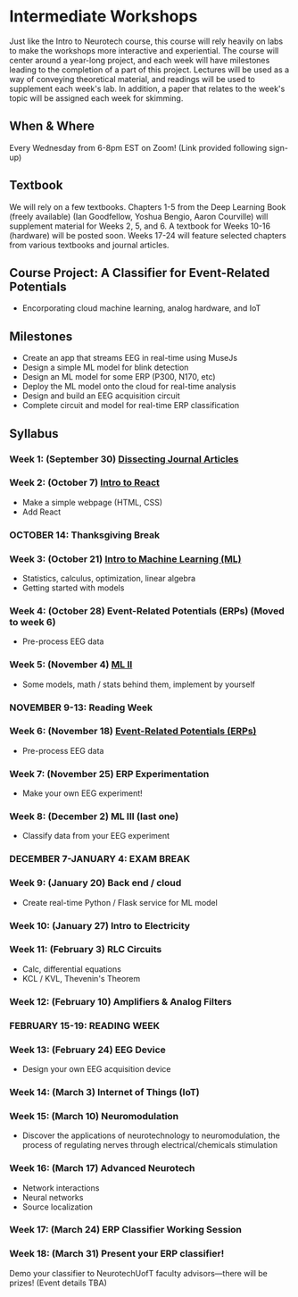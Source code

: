 # Intermediate Workshops

Just like the Intro to Neurotech course, this course will rely heavily on labs to make the workshops more interactive and experiential. The course will center around a year-long project, and each week will have milestones leading to the completion of a part of this project. Lectures will be used as a way of conveying theoretical material, and readings will be used to supplement each week's lab. In addition, a paper that relates to the week's topic will be assigned each week for skimming.

## When & Where
Every Wednesday from 6-8pm EST on Zoom! (Link provided following sign-up)

## Textbook
We will rely on a few textbooks. Chapters 1-5 from the Deep Learning Book (freely available) (Ian Goodfellow, Yoshua Bengio, Aaron Courville) will supplement material for Weeks 2, 5, and 6. A textbook for Weeks 10-16 (hardware) will be posted soon. Weeks 17-24 will feature selected chapters from various textbooks and journal articles.

## Course Project: A Classifier for Event-Related Potentials
* Encorporating cloud machine learning, analog hardware, and IoT

## Milestones
* Create an app that streams EEG in real-time using MuseJs
* Design a simple ML model for blink detection
* Design an ML model for some ERP (P300, N170, etc)
* Deploy the ML model onto the cloud for real-time analysis
* Design and build an EEG acquisition circuit
* Complete circuit and model for real-time ERP classification

## Syllabus

### Week 1: (September 30) [Dissecting Journal Articles](https://github.com/neurotechuoft/Workshops/tree/master/intermediate_2020_2021/week_1_dissecting_journal_articles)

### Week 2: (October 7) [Intro to React](https://github.com/neurotechuoft/Workshops/tree/master/intermediate_2020_2021/week_2_intro_to_react)
* Make a simple webpage (HTML, CSS)
* Add React

### OCTOBER 14: Thanksgiving Break

### Week 3: (October 21) [Intro to Machine Learning (ML)](https://github.com/neurotechuoft/Workshops/tree/master/intermediate_2020_2021/week_3_ML_I)
* Statistics, calculus, optimization, linear algebra
* Getting started with models

### Week 4: (October 28) Event-Related Potentials (ERPs) (Moved to week 6)
* Pre-process EEG data

### Week 5: (November 4) [ML II](https://github.com/neurotechuoft/Workshops/tree/master/intermediate_2020_2021/week_5_ML_II)
* Some models, math / stats behind them, implement by yourself

### NOVEMBER 9-13: Reading Week

### Week 6: (November 18) [Event-Related Potentials (ERPs)](https://github.com/neurotechuoft/Workshops/tree/master/intermediate_2020_2021/week_6_ERPs)
* Pre-process EEG data

### Week 7: (November 25) ERP Experimentation
* Make your own EEG experiment! 

### Week 8: (December 2) ML III (last one)
* Classify data from your EEG experiment

### DECEMBER 7-JANUARY 4: EXAM BREAK

### Week 9: (January 20) Back end / cloud
* Create real-time Python / Flask service for ML model

### Week 10: (January 27) Intro to Electricity

### Week 11: (February 3) RLC Circuits
* Calc, differential equations
* KCL / KVL, Thevenin's Theorem

### Week 12: (February 10) Amplifiers & Analog Filters

### FEBRUARY 15-19: READING WEEK

### Week 13: (February 24) EEG Device
* Design your own EEG acquisition device

### Week 14: (March 3) Internet of Things (IoT)

### Week 15: (March 10) Neuromodulation
* Discover the applications of neurotechnology to neuromodulation, the process of regulating nerves through electrical/chemicals stimulation

### Week 16: (March 17) Advanced Neurotech
* Network interactions
* Neural networks
* Source localization

### Week 17: (March 24) ERP Classifier Working Session

### Week 18: (March 31) Present your ERP classifier!
Demo your classifier to NeurotechUofT faculty advisors—there will be prizes! (Event details TBA)
